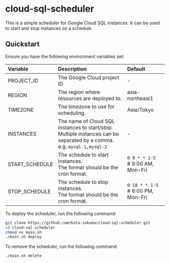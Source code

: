 # cloud-sql-scheduler

This is a simple scheduler for Google Cloud SQL instances. It can be used to start and stop instances on a schedule.

## Quickstart
Ensure you have the following environment variables set:

| Variable        | Description                                                                                                                 | Default                               |
|:----------------|:----------------------------------------------------------------------------------------------------------------------------|:--------------------------------------|
| PROJECT_ID      | The Google Cloud project ID                                                                                                 | -                                     |
| REGION          | The region where resources are deployed to.                                                                                 | asia-northeast1                       |
| TIMEZONE        | The timezone to use for scheduling.                                                                                         | Asia/Tokyo                            |
| INSTANCES       | The name of Cloud SQL instances to start/stop.<br>Multiple instances can be separated by a comma.<br>e.g. `mysql-1,mysql-2` | -                                     |
| START_SCHEDULE  | The schedule to start instances.<br> The format should be the cron format.                                                  | `0 9 * * 1-5`<br># 9:00 AM, Mon-Fri   |
| STOP_SCHEDULE   | The schedule to stop instances.<br> The format should be the cron format.                                                                                             | `0 18 * * 1-5`<br># 6:00 PM, Mon-Fri  |

To deploy the scheduler, run the following command:
```bash
git clone https://github.com/kota-sakuma/cloud-sql-scheduler.git
cd cloud-sql-scheduler
chmod +x main.sh
./main.sh deploy
```

To remove the scheduler, run the following command:
```bash
./main.sh delete
```
